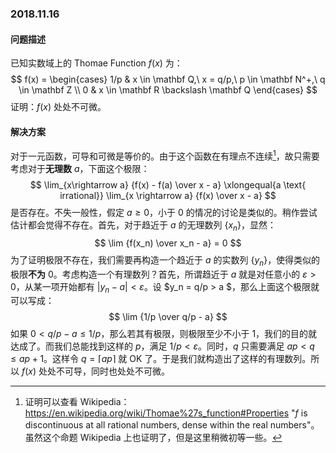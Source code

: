### 2018.11.16

#### 问题描述

已知实数域上的 Thomae Function $f(x)$ 为：
$$
f(x) = \begin{cases}
1/p & x \in \mathbf Q,\ x = q/p,\ p \in \mathbf N^+,\ q \in \mathbf Z \\
0 & x \in \mathbf R \backslash \mathbf Q
\end{cases}
$$
证明：$f(x)$ 处处不可微。

#### 解决方案

对于一元函数，可导和可微是等价的。由于这个函数在有理点不连续[^discontinuous-at-rationals]，故只需要考虑对于**无理数** $a$，下面这个极限：
$$
\lim_{x\rightarrow a} {f(x) - f(a) \over x - a} \xlongequal{a \text{ irrational}} \lim_{x \rightarrow a} {f(x) \over x - a}
$$
是否存在。不失一般性，假定 $a \geqslant 0$，小于 $0$ 的情况的讨论是类似的。稍作尝试估计都会觉得不存在。首先，对于趋近于 $a$ 的无理数列 $\{x_n\}$，显然：
$$
\lim {f(x_n) \over x_n - a} = 0
$$
为了证明极限不存在，我们需要再构造一个趋近于 $a$ 的实数列 $\{y_n\}$，使得类似的极限**不为** $0$。考虑构造一个有理数列？首先，所谓趋近于 $a$ 就是对任意小的 $\varepsilon > 0$，从某一项开始都有 $|y_n - a| < \varepsilon$。设 $y_n = q/p > a $，那么上面这个极限就可以写成：
$$
\lim {1/p \over q/p - a}
$$
如果 $0 < q/p - a \leqslant 1/p$，那么若其有极限，则极限至少不小于 $1$，我们的目的就达成了。而我们总能找到这样的 $p$，满足 $1/p < \varepsilon$。同时，$q$ 只需要满足 $ap < q \leqslant ap + 1$。这样令 $q = \lceil ap \rceil$ 就 OK 了。于是我们就构造出了这样的有理数列。所以 $f(x)$ 处处不可导，同时也处处不可微。

[^discontinuous-at-rationals]: 证明可以查看 Wikipedia：<https://en.wikipedia.org/wiki/Thomae%27s_function#Properties> "$f$ is discontinuous at all rational numbers, dense within the real numbers"。虽然这个命题 Wikipedia 上也证明了，但是这里稍微初等一些。